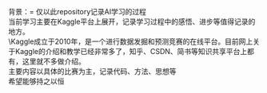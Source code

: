 背景：=
仅以此repository记录AI学习的过程  
当前学习主要在Kaggle平台上展开，记录学习过程中的感悟、进步等值得记录的地方。  
\Kaggle成立于2010年，是一个进行数据发掘和预测竞赛的在线平台。目前网上关于Kaggle的介绍和教学已经非常多了，知乎、CSDN、简书等知识共享平台上都有，这里就不多做介绍。  
主要内容以具体的比赛为主，记录代码、方法、思想等  
希望能够持之以恒
